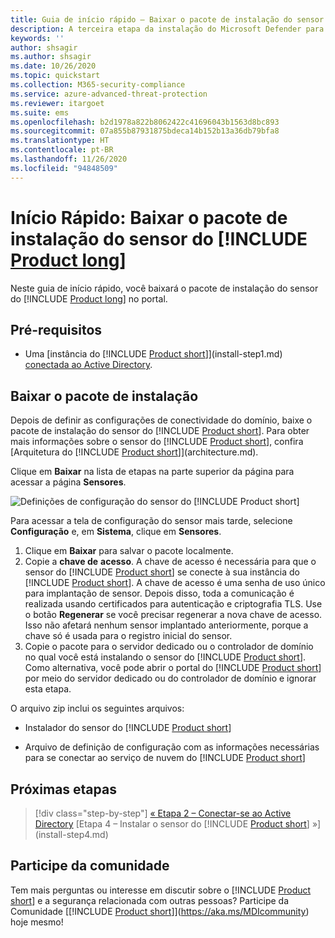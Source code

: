 ```yaml
---
title: Guia de início rápido – Baixar o pacote de instalação do sensor do Microsoft Defender para Identidade
description: A terceira etapa da instalação do Microsoft Defender para Identidade ajuda você a baixar o pacote de instalação do sensor do Defender para Identidade.
keywords: ''
author: shsagir
ms.author: shsagir
ms.date: 10/26/2020
ms.topic: quickstart
ms.collection: M365-security-compliance
ms.service: azure-advanced-threat-protection
ms.reviewer: itargoet
ms.suite: ems
ms.openlocfilehash: b2d1978a822b8062422c41696043b1563d8bc893
ms.sourcegitcommit: 07a855b87931875bdeca14b152b13a36db79bfa8
ms.translationtype: HT
ms.contentlocale: pt-BR
ms.lasthandoff: 11/26/2020
ms.locfileid: "94848509"
---
```

# <a name="quickstart-download-the-product-long-sensor-setup-package"></a>Início Rápido: Baixar o pacote de instalação do sensor do [!INCLUDE [Product long](includes/product-long.md)]

Neste guia de início rápido, você baixará o pacote de instalação do sensor do [!INCLUDE [Product long](includes/product-long.md)] no portal.

## <a name="prerequisites"></a>Pré-requisitos

- Uma [instância do [!INCLUDE [Product short](includes/product-short.md)]](install-step1.md) [conectada ao Active Directory](install-step2.md).

## <a name="download-the-setup-package"></a>Baixar o pacote de instalação

Depois de definir as configurações de conectividade do domínio, baixe o pacote de instalação do sensor do [!INCLUDE [Product short](includes/product-short.md)]. Para obter mais informações sobre o sensor do [!INCLUDE [Product short](includes/product-short.md)], confira [Arquitetura do [!INCLUDE [Product short](includes/product-short.md)]](architecture.md).

Clique em **Baixar** na lista de etapas na parte superior da página para acessar a página **Sensores**.

![Definições de configuração do sensor do [!INCLUDE [Product short](includes/product-short.md)]](media/sensor-config.png)

Para acessar a tela de configuração do sensor mais tarde, selecione **Configuração** e, em **Sistema**, clique em **Sensores**.  

1. Clique em **Baixar** para salvar o pacote localmente.
1. Copie a **chave de** **acesso**. A chave de acesso é necessária para que o sensor do [!INCLUDE [Product short](includes/product-short.md)] se conecte à sua instância do [!INCLUDE [Product short](includes/product-short.md)]. A chave de acesso é uma senha de uso único para implantação de sensor. Depois disso, toda a comunicação é realizada usando certificados para autenticação e criptografia TLS. Use o botão **Regenerar** se você precisar regenerar a nova chave de acesso. Isso não afetará nenhum sensor implantado anteriormente, porque a chave só é usada para o registro inicial do sensor.
1. Copie o pacote para o servidor dedicado ou o controlador de domínio no qual você está instalando o sensor do [!INCLUDE [Product short](includes/product-short.md)]. Como alternativa, você pode abrir o portal do [!INCLUDE [Product short](includes/product-short.md)] por meio do servidor dedicado ou do controlador de domínio e ignorar esta etapa.

O arquivo zip inclui os seguintes arquivos:

- Instalador do sensor do [!INCLUDE [Product short](includes/product-short.md)]

- Arquivo de definição de configuração com as informações necessárias para se conectar ao serviço de nuvem do [!INCLUDE [Product short](includes/product-short.md)]

## <a name="next-steps"></a>Próximas etapas

> [!div class="step-by-step"]
> [« Etapa 2 – Conectar-se ao Active Directory](install-step2.md)
> [Etapa 4 – Instalar o sensor do [!INCLUDE [Product short](includes/product-short.md)] »](install-step4.md)

## <a name="join-the-community"></a>Participe da comunidade

Tem mais perguntas ou interesse em discutir sobre o [!INCLUDE [Product short](includes/product-short.md)] e a segurança relacionada com outras pessoas? Participe da Comunidade [[!INCLUDE [Product short](includes/product-short.md)]](https://aka.ms/MDIcommunity) hoje mesmo!
